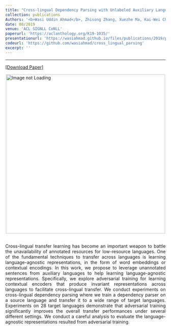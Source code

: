```yaml
---
title: "Cross-lingual Dependency Parsing with Unlabeled Auxiliary Languages"
collection: publications
Authors: '<b>Wasi Uddin Ahmad</b>, Zhisong Zhang, Xuezhe Ma, Kai-Wei Chang, and Nanyun Peng.'
date: 08/2019
venue: 'ACL SIGNLL CoNLL'
paperurl: 'https://aclanthology.org/K19-1035/'
presentationurl: 'https://wasiahmad.github.io/files/publications/2019/presentation_conll19.pdf'
codeurl: 'https://github.com/wasiahmad/cross_lingual_parsing'
excerpt: ''
---
```

---
<a href='https://aclanthology.org/K19-1035.pdf' target="_blank">[Download Paper]</a>

<div style='display: flex; justify-content: center;'><img src='https://wasiahmad.github.io/files/publications/2019/auxlang-1.png' 
alt='Image not Loading' style='height:500px;' align='middle'></div><br>

<p align="justify">
Cross-lingual transfer learning has become an important weapon to battle the unavailability of annotated resources for 
low-resource languages. One of the fundamental techniques to transfer across languages is learning language-agnostic 
representations, in the form of word embeddings or contextual encodings. In this work, we propose to leverage unannotated 
sentences from auxiliary languages to help learning language-agnostic representations. Specifically, we explore adversarial 
training for learning contextual encoders that produce invariant representations across languages to facilitate cross-lingual
transfer. We conduct experiments on cross-lingual dependency parsing where we train a dependency parser on a source language
and transfer it to a wide range of target languages. Experiments on 28 target languages demonstrate that adversarial training 
significantly improves the overall transfer performances under several different settings. We conduct a careful analysis to 
evaluate the language-agnostic representations resulted from adversarial training.
</p>
